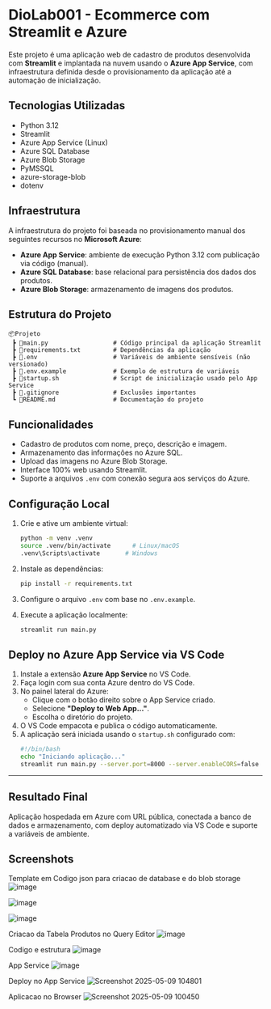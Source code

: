 # DioLab001 - Ecommerce com Streamlit e Azure

Este projeto é uma aplicação web de cadastro de produtos desenvolvida com **Streamlit** e implantada na nuvem usando o **Azure App Service**, com infraestrutura definida desde o provisionamento da aplicação até a automação de inicialização.

##  Tecnologias Utilizadas

- Python 3.12
- Streamlit
- Azure App Service (Linux)
- Azure SQL Database
- Azure Blob Storage
- PyMSSQL
- azure-storage-blob
- dotenv

##  Infraestrutura

A infraestrutura do projeto foi baseada no provisionamento manual dos seguintes recursos no **Microsoft Azure**:

- **Azure App Service**: ambiente de execução Python 3.12 com publicação via código (manual).
- **Azure SQL Database**: base relacional para persistência dos dados dos produtos.
- **Azure Blob Storage**: armazenamento de imagens dos produtos.

##  Estrutura do Projeto

```
📦Projeto
 ┣ 📜main.py                  # Código principal da aplicação Streamlit
 ┣ 📜requirements.txt         # Dependências da aplicação
 ┣ 📜.env                     # Variáveis de ambiente sensíveis (não versionado)
 ┣ 📜.env.example             # Exemplo de estrutura de variáveis
 ┣ 📜startup.sh               # Script de inicialização usado pelo App Service
 ┣ 📜.gitignore               # Exclusões importantes
 ┗ 📜README.md                # Documentação do projeto
```

##  Funcionalidades

- Cadastro de produtos com nome, preço, descrição e imagem.
- Armazenamento das informações no Azure SQL.
- Upload das imagens no Azure Blob Storage.
- Interface 100% web usando Streamlit.
- Suporte a arquivos `.env` com conexão segura aos serviços do Azure.

##  Configuração Local

1. Crie e ative um ambiente virtual:
   ```bash
   python -m venv .venv
   source .venv/bin/activate      # Linux/macOS
   .venv\Scripts\activate       # Windows
   ```

2. Instale as dependências:
   ```bash
   pip install -r requirements.txt
   ```

3. Configure o arquivo `.env` com base no `.env.example`.

4. Execute a aplicação localmente:
   ```bash
   streamlit run main.py
   ```

##  Deploy no Azure App Service via VS Code

1. Instale a extensão **Azure App Service** no VS Code.
2. Faça login com sua conta Azure dentro do VS Code.
3. No painel lateral do Azure:
   - Clique com o botão direito sobre o App Service criado.
   - Selecione **"Deploy to Web App..."**.
   - Escolha o diretório do projeto.
4. O VS Code empacota e publica o código automaticamente.
5. A aplicação será iniciada usando o `startup.sh` configurado com:
   ```bash
   #!/bin/bash
   echo "Iniciando aplicação..."
   streamlit run main.py --server.port=8000 --server.enableCORS=false
   ```

---

##  Resultado Final

Aplicação hospedada em Azure com URL pública, conectada a banco de dados e armazenamento, com deploy automatizado via VS Code e suporte a variáveis de ambiente.

##  Screenshots


Template em Codigo json para criacao de database e do blob storage
![image](https://github.com/user-attachments/assets/e065e60e-dc63-43fd-ae15-0c4b909e5ee2)

![image](https://github.com/user-attachments/assets/08c475c1-8cc1-4dd6-b8c3-7b60fd9d1300)

![image](https://github.com/user-attachments/assets/e37fc217-d901-4f08-9f6a-ee1d3373d2f1)

Criacao da Tabela Produtos no Query Editor
![image](https://github.com/user-attachments/assets/2dff623b-0201-47e4-9e83-2e297d5aa4cc)

Codigo e estrutura
![image](https://github.com/user-attachments/assets/8ceebc28-336c-4538-96d6-d82377f18879)

App Service
![image](https://github.com/user-attachments/assets/065e3285-65a7-416c-a53b-621e190783b9)

Deploy no App Service
![Screenshot 2025-05-09 104801](https://github.com/user-attachments/assets/422f1a11-4fdb-4cef-ac7b-027a6920df02)

Aplicacao no Browser
![Screenshot 2025-05-09 100450](https://github.com/user-attachments/assets/1bc24f41-be07-4225-8157-625e4e5a3933)










